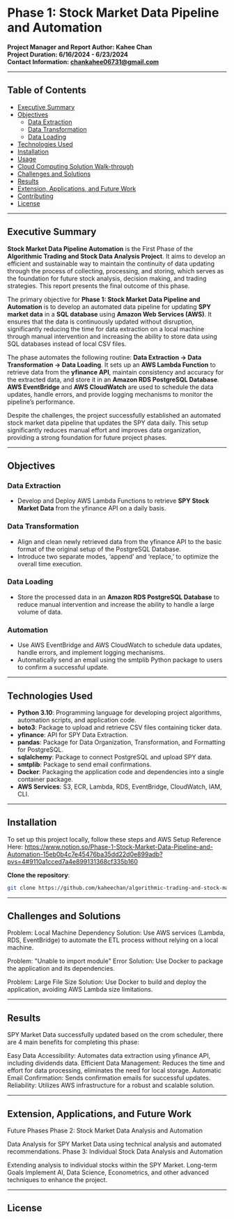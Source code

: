 # Phase 1: Stock Market Data Pipeline and Automation

**Project Manager and Report Author: Kahee Chan**  
**Project Duration: 6/16/2024 - 6/23/2024**  
**Contact Information: chankahee06731@gmail.com**

---

## Table of Contents

- [Executive Summary](#executive-summary)
- [Objectives](#objectives)
  - [Data Extraction](#data-extraction)
  - [Data Transformation](#data-transformation)
  - [Data Loading](#data-loading)
- [Technologies Used](#technologies-used)
- [Installation](#installation)
- [Usage](#usage)
- [Cloud Computing Solution Walk-through](#cloud-computing-solution-walk-through)
- [Challenges and Solutions](#challenges-and-solutions)
- [Results](#results)
- [Extension, Applications, and Future Work](#extension-applications-and-future-work)
- [Contributing](#contributing)
- [License](#license)

---

## Executive Summary

**Stock Market Data Pipeline Automation** is the First Phase of the **Algorithmic Trading and Stock Data Analysis Project**. It aims to develop an efficient and sustainable way to maintain the continuity of data updating through the process of collecting, processing, and storing, which serves as the foundation for future stock analysis, decision making, and trading strategies. This report presents the final outcome of this phase.

The primary objective for **Phase 1: Stock Market Data Pipeline and Automation** is to develop an automated data pipeline for updating **SPY market data** in a **SQL database** using **Amazon Web Services (AWS)**. It ensures that the data is continuously updated without disruption, significantly reducing the time for data extraction on a local machine through manual intervention and increasing the ability to store data using SQL databases instead of local CSV files.

The phase automates the following routine: **Data Extraction → Data Transformation → Data Loading**. It sets up an **AWS Lambda Function** to retrieve data from the **yfinance API**, maintain consistency and accuracy for the extracted data, and store it in an **Amazon RDS PostgreSQL Database**. **AWS EventBridge** and **AWS CloudWatch** are used to schedule the data updates, handle errors, and provide logging mechanisms to monitor the pipeline’s performance.

Despite the challenges, the project successfully established an automated stock market data pipeline that updates the SPY data daily. This setup significantly reduces manual effort and improves data organization, providing a strong foundation for future project phases.

---

## Objectives

### Data Extraction

- Develop and Deploy AWS Lambda Functions to retrieve **SPY Stock Market Data** from the yfinance API on a daily basis.

### Data Transformation

- Align and clean newly retrieved data from the yfinance API to the basic format of the original setup of the PostgreSQL Database.
- Introduce two separate modes, ‘append’ and ‘replace,’ to optimize the overall time execution.

### Data Loading

- Store the processed data in an **Amazon RDS PostgreSQL Database** to reduce manual intervention and increase the ability to handle a large volume of data.

### Automation

- Use AWS EventBridge and AWS CloudWatch to schedule data updates, handle errors, and implement logging mechanisms.
- Automatically send an email using the smtplib Python package to users to confirm a successful update.

---

## Technologies Used

- **Python 3.10**: Programming language for developing project algorithms, automation scripts, and application code.
- **boto3**: Package to upload and retrieve CSV files containing ticker data.
- **yfinance**: API for SPY Data Extraction.
- **pandas**: Package for Data Organization, Transformation, and Formatting for PostgreSQL.
- **sqlalchemy**: Package to connect PostgreSQL and upload SPY data.
- **smtplib**: Package to send email confirmations.
- **Docker**: Packaging the application code and dependencies into a single container package.
- **AWS Services**: S3, ECR, Lambda, RDS, EventBridge, CloudWatch, IAM, CLI.

---

## Installation

To set up this project locally, follow these steps and AWS Setup Reference Here:
https://www.notion.so/Phase-1-Stock-Market-Data-Pipeline-and-Automation-15eb0b4c7e45476ba35dd22d0e899adb?pvs=4#9110a1cced7a4e899131368cf335b160

**Clone the repository**:
   ```sh
   git clone https://github.com/kaheechan/algorithmic-trading-and-stock-market-analysis.git
  ```

---

## Challenges and Solutions

Problem: Local Machine Dependency
Solution: Use AWS services (Lambda, RDS, EventBridge) to automate the ETL process without relying on a local machine.

Problem: "Unable to import module" Error
Solution: Use Docker to package the application and its dependencies.

Problem: Large File Size
Solution: Use Docker to build and deploy the application, avoiding AWS Lambda size limitations.

---

## Results

SPY Market Data successfully updated based on the crom scheduler, there are 4 main benefits for completing this phase:

Easy Data Accessibility: Automates data extraction using yfinance API, including dividends data.
Efficient Data Management: Reduces the time and effort for data processing, eliminates the need for local storage.
Automatic Email Confirmation: Sends confirmation emails for successful updates.
Reliability: Utilizes AWS infrastructure for a robust and scalable solution.

---

## Extension, Applications, and Future Work

Future Phases
Phase 2: Stock Market Data Analysis and Automation

Data Analysis for SPY Market Data using technical analysis and automated recommendations.
Phase 3: Individual Stock Data Analysis and Automation

Extending analysis to individual stocks within the SPY Market.
Long-term Goals
Implement AI, Data Science, Econometrics, and other advanced techniques to enhance the project.

---

## License


